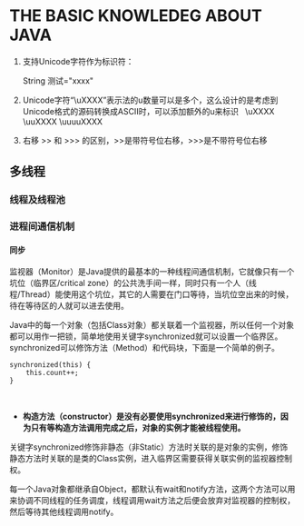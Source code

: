 # THE BASIC KNOWLEDEG ABOUT JAVA

1. 支持Unicode字符作为标识符：

    String 测试="xxxx"
  
2. Unicode字符“\uXXXX”表示法的u数量可以是多个，这么设计的是考虑到Unicode格式的源码转换成ASCII时，可以添加额外的u来标识
  
    \uXXXX \uuXXXX \uuuuXXXX
  
3. 右移 >> 和 >>> 的区别，>>是带符号位右移，>>>是不带符号位右移

## 多线程
### 线程及线程池
### 进程间通信机制
#### 同步
监视器（Monitor）是Java提供的最基本的一种线程间通信机制，它就像只有一个坑位（临界区/critical zone）的公共洗手间一样，同时只有一个人（线程/Thread）能使用这个坑位，其它的人需要在门口等待，当坑位空出来的时候，待在等待区的人就可以进去使用。

Java中的每一个对象（包括Class对象）都关联着一个监视器，所以任何一个对象都可以用作一把锁，简单地使用关键字synchronized就可以设置一个临界区。synchronized可以修饰方法（Method）和代码块，下面是一个简单的例子。

    synchronized(this) {
        this.count++;
    }
  
* **构造方法（constructor）是没有必要使用synchronized来进行修饰的，因为只有等构造方法调用完成之后，对象的实例才能被线程使用。**

关键字synchronized修饰非静态（非Static）方法时关联的是对象的实例，修饰静态方法时关联的是类的Class实例，进入临界区需要获得关联实例的监视器控制权。

每一个Java对象都继承自Object，都默认有wait和notify方法，这两个方法可以用来协调不同线程的任务调度，线程调用wait方法之后便会放弃对监视器的控制权，然后等待其他线程调用notify。
  



